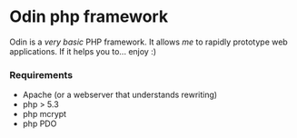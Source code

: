 Odin php framework
====

Odin is a *very basic* PHP framework. It allows _*me*_ to rapidly prototype web applications. 
If it helps you to... enjoy :)

### Requirements
* Apache (or a webserver that understands rewriting)
* php > 5.3
* php mcrypt
* php PDO
